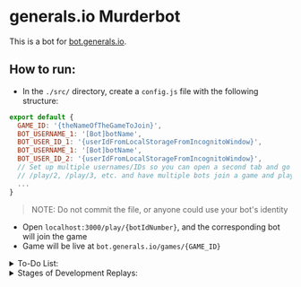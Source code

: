 # generals.io Murderbot

This is a bot for [bot.generals.io](http://bot.generals.io). 
<!-- Read the tutorial associated with making a bot at [dev.generals.io/api#tutorial](http://dev.generals.io/api#tutorial). -->

## How to run:

- In the `./src/` directory, create a `config.js` file with the following structure:

```javascript
export default {
  GAME_ID: '{theNameOfTheGameToJoin}',
  BOT_USERNAME_1: '[Bot]botName',
  BOT_USER_ID_1: '{userIdFromLocalStorageFromIncognitoWindow}',
  BOT_USERNAME_1: '[Bot]botName',
  BOT_USER_ID_2: '{userIdFromLocalStorageFromIncognitoWindow}',
  // Set up multiple usernames/IDs so you can open a second tab and go to 
  // /play/2, /play/3, etc. and have multiple bots join a game and play each other.
  ...
}
```
> NOTE: Do not commit the file, or anyone could use your bot's identity

 - Open `localhost:3000/play/{botIdNumber}`, and the corresponding bot will join the game
 - Game will be live at `bot.generals.io/games/{GAME_ID}`

<details>

<summary>To-Do List:</summary>

- Fuzzy logic for army consolidation
- Maintain a short histoy, to avoid repeating/undoing actions, and to allow complex actions
- On turn 50, consolidate all newly-generated troops and either attack, expand, explore, or defend

</details>


<details>

<summary>Stages of Development Replays:</summary>

- [most recent failure]
- https://bot.generals.io/replays/SlYu2rhuY (now conquers cities)
- https://bot.generals.io/replays/SeHYrHndY (doesn't just shift armies back and forth)
- Emphasize capture of empty spaces (opening 6 turns are optimal)
- Parse game state into actionable data, avoids attacking mountains
- Minimize looping and halt execution on game completion
- Separate socket logic from AI logic

</details>
